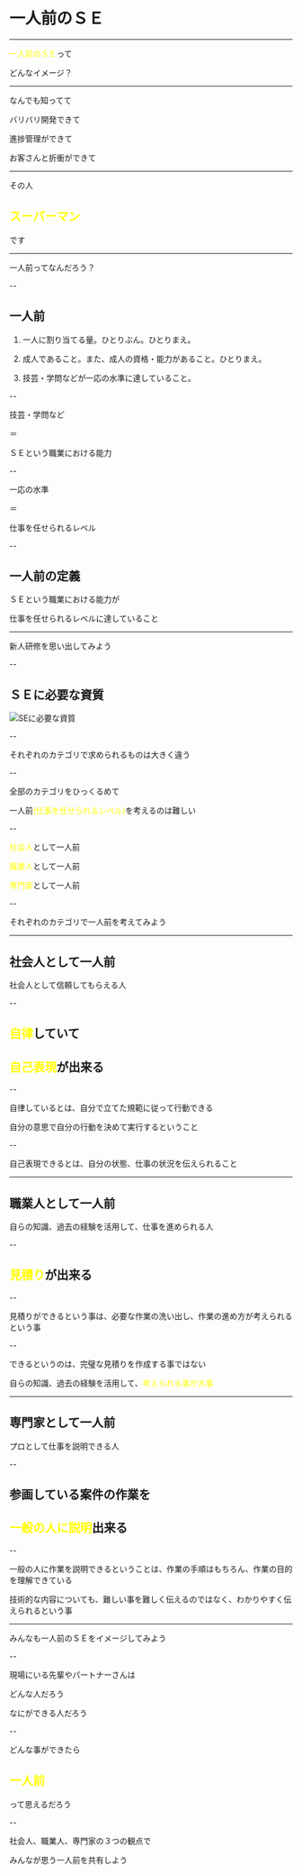 
# 一人前のＳＥ

---

<span style="color:yellow">一人前のＳＥ</span>って

どんなイメージ？

---

なんでも知ってて
<!-- .element: class="fragment" data-fragment-index="1" -->

バリバリ開発できて
<!-- .element: class="fragment" data-fragment-index="2" -->

進捗管理ができて
<!-- .element: class="fragment" data-fragment-index="3" -->

お客さんと折衝ができて
<!-- .element: class="fragment" data-fragment-index="4" -->

---

その人

## <span style="color:yellow">スーパーマン</span>
<!-- .element: class="fragment" data-fragment-index="1" -->

です

---

一人前ってなんだろう？

--

## 一人前

1. 一人に割り当てる量。ひとりぶん。ひとりまえ。

1. 成人であること。また、成人の資格・能力があること。ひとりまえ。

1. 技芸・学問などが一応の水準に達していること。
<!-- .element: class="fragment highlight-current-blue" -->

--

技芸・学問など

＝

ＳＥという職業における能力

--

一応の水準

＝

仕事を任せられるレベル

--

## 一人前の定義

ＳＥという職業における能力が

仕事を任せられるレベルに達していること

---

新人研修を思い出してみよう

--

## ＳＥに必要な資質

![SEに必要な資質](./SEに必要な資質.png)

--

それぞれのカテゴリで求められるものは大きく違う

--

全部のカテゴリをひっくるめて

一人前<span style="color:yellow">(仕事を任せられるレベル)</span>を考えるのは難しい

--

<span style="color:yellow">社会人</span>として一人前
<!-- .element: class="fragment" data-fragment-index="1" -->

<span style="color:yellow">職業人</span>として一人前
<!-- .element: class="fragment" data-fragment-index="2" -->

<span style="color:yellow">専門家</span>として一人前
<!-- .element: class="fragment" data-fragment-index="3" -->

--

それぞれのカテゴリで一人前を考えてみよう

---

## 社会人として一人前

社会人として信頼してもらえる人

--

## <span style="color:yellow">自律</span>していて

## <span style="color:yellow">自己表現</span>が出来る

--

自律しているとは、自分で立てた規範に従って行動できる

自分の意思で自分の行動を決めて実行するということ

--

自己表現できるとは、自分の状態、仕事の状況を伝えられること

---

## 職業人として一人前

自らの知識、過去の経験を活用して、仕事を進められる人

--

## <span style="color:yellow">見積り</span>が出来る

--

見積りができるという事は、必要な作業の洗い出し、作業の進め方が考えられるという事

--

できるというのは、完璧な見積りを作成する事ではない

自らの知識、過去の経験を活用して、<span style="color:yellow">考えられる事が大事</span>

---

## 専門家として一人前

プロとして仕事を説明できる人

--

## 参画している案件の作業を
## <span style="color:yellow">一般の人に説明</span>出来る

--

一般の人に作業を説明できるということは、作業の手順はもちろん、作業の目的を理解できている

技術的な内容についても、難しい事を難しく伝えるのではなく、わかりやすく伝えられるという事

---

みんなも一人前のＳＥをイメージしてみよう

--

現場にいる先輩やパートナーさんは

どんな人だろう

なにができる人だろう

--

どんな事ができたら

## <span style="color:yellow">一人前</span>

って思えるだろう

--

社会人、職業人、専門家の３つの観点で

みんなが思う一人前を共有しよう
